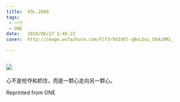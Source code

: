 ```yaml
---
title:	VOL.2080
tags:
 - 一个
 - ONE
date:	2018/06/17 1:40:22
cover:	http://image.wufazhuce.com/FlF3r9d19El-qBoLboz_DkAzBMi_

---
```

![](http://image.wufazhuce.com/FlF3r9d19El-qBoLboz_DkAzBMi_)
---

心不是抢夺和抓住，而是一颗心走向另一颗心。
 
Reprinted from ONE
